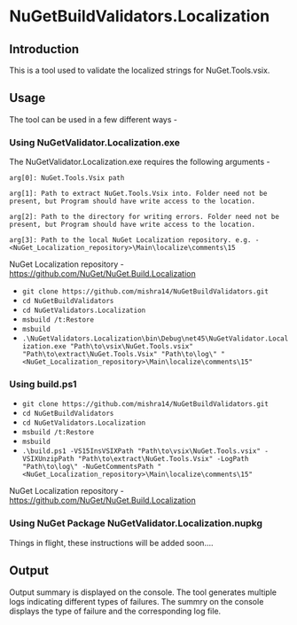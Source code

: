 # NuGetBuildValidators.Localization

## Introduction

This is a tool used to validate the localized strings for NuGet.Tools.vsix.


## Usage

The tool can be used in a few different ways -

### Using NuGetValidator.Localization.exe

The NuGetValidator.Localization.exe requires the following arguments - 

`arg[0]: NuGet.Tools.Vsix path`

`arg[1]: Path to extract NuGet.Tools.Vsix into. Folder need not be present, but Program should have write access to the location.`

`arg[2]: Path to the directory for writing errors. Folder need not be present, but Program should have write access to the location.`

`arg[3]: Path to the local NuGet Localization repository. e.g. - <NuGet_Localization_repository>\Main\localize\comments\15`

NuGet Localization repository - https://github.com/NuGet/NuGet.Build.Localization

* `git clone https://github.com/mishra14/NuGetBuildValidators.git`
* `cd NuGetBuildValidators`
* `cd NuGetValidators.Localization`
* `msbuild /t:Restore`
* `msbuild`
* `.\NuGetValidators.Localization\bin\Debug\net45\NuGetValidator.Localization.exe "Path\to\vsix\NuGet.Tools.vsix" "Path\to\extract\NuGet.Tools.Vsix" "Path\to\log\" "<NuGet_Localization_repository>\Main\localize\comments\15"`


### Using build.ps1

* `git clone https://github.com/mishra14/NuGetBuildValidators.git`
* `cd NuGetBuildValidators`
* `cd NuGetValidators.Localization`
* `msbuild /t:Restore`
* `msbuild`
* `.\build.ps1 -VS15InsVSIXPath "Path\to\vsix\NuGet.Tools.vsix" -VSIXUnzipPath "Path\to\extract\NuGet.Tools.Vsix" -LogPath "Path\to\log\" -NuGetCommentsPath "<NuGet_Localization_repository>\Main\localize\comments\15"`


NuGet Localization repository - https://github.com/NuGet/NuGet.Build.Localization


### Using NuGet Package NuGetValidator.Localization.nupkg

Things in flight, these instructions will be added soon....

## Output

Output summary is displayed on the console. The tool generates multiple logs indicating different types of failures. The summry on the console displays the type of failure and the corresponding log file.
